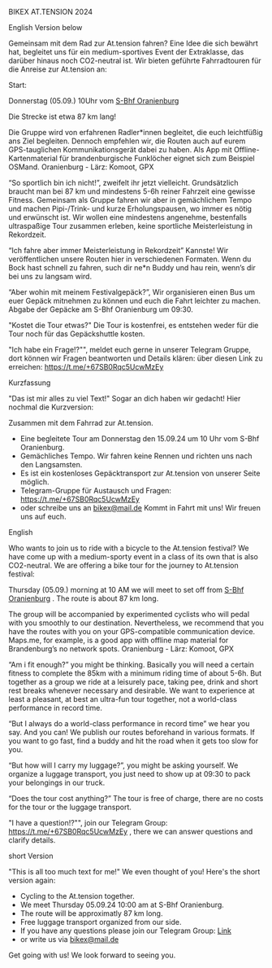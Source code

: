 BIKEX AT.TENSION 2024

English Version below


Gemeinsam mit dem Rad zur At.tension fahren? Eine Idee die sich bewährt hat, begleitet uns für ein medium-sportives Event der Extraklasse, das darüber hinaus noch CO2-neutral ist. Wir bieten geführte Fahrradtouren für die Anreise zur At.tension an:

Start:

Donnerstag (05.09.) 10Uhr vom [S-Bhf Oranienburg](https://www.openstreetmap.org/?mlat=52.75439&mlon=13.24829#map=19/52.75436/13.24828) 

Die Strecke ist etwa 87 km lang!

Die Gruppe wird von erfahrenen Radler*innen begleitet, die euch leichtfüßig ans Ziel begleiten. Dennoch empfehlen wir, die Routen auch auf eurem GPS-tauglichen Kommunikationsgerät dabei zu haben. Als App mit Offline-Kartenmaterial für brandenburgische Funklöcher eignet sich zum Beispiel OSMand. Oranienburg - Lärz: Komoot, GPX

“So sportlich bin ich nicht!”, zweifelt ihr jetzt vielleicht. Grundsätzlich braucht man bei 87 km und mindestens 5-6h reiner Fahrzeit eine gewisse Fitness. Gemeinsam als Gruppe fahren wir aber in gemächlichem Tempo und machen Pipi-/Trink- und kurze Erholungspausen, wo immer es nötig und erwünscht ist. Wir wollen eine mindestens angenehme, bestenfalls ultraspaßige Tour zusammen erleben, keine sportliche Meisterleistung in Rekordzeit.

“Ich fahre aber immer Meisterleistung in Rekordzeit” Kannste! Wir veröffentlichen unsere Routen hier in verschiedenen Formaten. Wenn du Bock hast schnell zu fahren, such dir ne*n Buddy und hau rein, wenn’s dir bei uns zu langsam wird.

“Aber wohin mit meinem Festivalgepäck?”, Wir organisieren einen Bus um euer Gepäck mitnehmen zu können und euch die Fahrt leichter zu machen. Abgabe der Gepäcke am S-Bhf Oranienburg um 09:30.

"Kostet die Tour etwas?" Die Tour is kostenfrei, es entstehen weder für die Tour noch für das Gepäckshuttle kosten.

"Ich habe ein Frage!?"", meldet euch gerne in unserer Telegram Gruppe, dort können wir Fragen beantworten und Details klären: über diesen Link zu erreichen: https://t.me/+67SB0Rqc5UcwMzEy


Kurzfassung

"Das ist mir alles zu viel Text!" Sogar an dich haben wir gedacht! Hier nochmal die Kurzversion:

Zusammen mit dem Fahrrad zur At.tension.
- Eine begleitete Tour am Donnerstag den 15.09.24 um 10 Uhr vom S-Bhf Oranienburg.
- Gemächliches Tempo. Wir fahren keine Rennen und richten uns nach den Langsamsten.
- Es ist ein kostenloses Gepäcktransport zur At.tension von unserer Seite möglich.
- Telegram-Gruppe für Austausch und Fragen: https://t.me/+67SB0Rqc5UcwMzEy
- oder schreibe uns an bikex@mail.de Kommt in Fahrt mit uns! Wir freuen uns auf euch.


English

Who wants to join us to ride with a bicycle to the At.tension festival? We have come up with a medium-sporty event in a class of its own that is also CO2-neutral. We are offering a bike tour for the journey to At.tension festival:

Thursday (05.09.) morning at 10 AM we will meet to set off from [S-Bhf Oranienburg](https://www.openstreetmap.org/?mlat=52.75439&mlon=13.24829#map=19/52.75436/13.24828) . The route is about 87 km long.

The group will be accompanied by experimented cyclists who will pedal with you smoothly to our destination. Nevertheless, we recommend that you have the routes with you on your GPS-compatible communication device. Maps.me, for example, is a good app with offline map material for Brandenburg’s no network spots. Oranienburg - Lärz: Komoot, GPX

“Am i fit enough?” you might be thinking. Basically you will need a certain fitness to complete the 85km with a minimum riding time of about 5-6h. But together as a group we ride at a leisurely pace, taking pee, drink and short rest breaks whenever necessary and desirable. We want to experience at least a pleasant, at best an ultra-fun tour together, not a world-class performance in record time.

“But I always do a world-class performance in record time” we hear you say. And you can! We publish our routes beforehand in various formats. If you want to go fast, find a buddy and hit the road when it gets too slow for you.

“But how will I carry my luggage?”, you might be asking yourself. We organize a luggage transport, you just need to show up at 09:30 to pack your belongings in our truck.

“Does the tour cost anything?” The tour is free of charge, there are no costs for the tour or the luggage transport.

"I have a question!?"", join our Telegram Group: https://t.me/+67SB0Rqc5UcwMzEy , there we can answer questions and clarify details.


short Version

"This is all too much text for me!" We even thought of you! Here's the short version again:

- Cycling to the At.tension together.
- We meet Thursday 05.09.24 10:00 am at S-Bhf Oranienburg.
- The route will be approximatly 87 km long.
- Free luggage transport organized from our side.
- If you have any questions please join our Telegram Group: [Link](https://t.me/+67SB0Rqc5UcwMzEy)
- or write us via bikex@mail.de

Get going with us! We look forward to seeing you.
